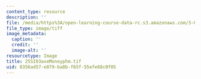 ```yaml
---
content_type: resource
description: ''
file: /media/https%3A/open-learning-course-data-rc.s3.amazonaws.com/3-094-materials-in-human-experience-spring-2004/8356ad57e879ba8bf65f55efe68c0f05_25SI03axeMoneyphm.tif
file_type: image/tiff
image_metadata:
  caption: ''
  credit: ''
  image-alt: ''
resourcetype: Image
title: 25SI03axeMoneyphm.tif
uid: 8356ad57-e879-ba8b-f65f-55efe68c0f05
---
```

